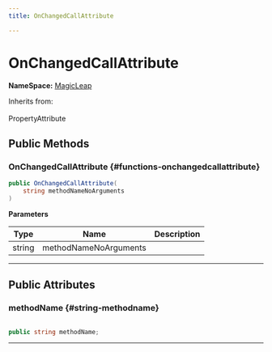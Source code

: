 ```yaml
---
title: OnChangedCallAttribute

---
```


# OnChangedCallAttribute



**NameSpace:** 
[MagicLeap](/versioned_docs/version-14-Jun-2023/unity-api/api/UnityEngine.XR.MagicLeap/UnityEngine.XR.MagicLeap.md) 





Inherits from: <br></br>PropertyAttribute




## Public Methods

###  OnChangedCallAttribute {#functions-onchangedcallattribute}

```csharp
public OnChangedCallAttribute(
    string methodNameNoArguments
)
```


**Parameters**

| Type | Name  | Description  | 
|--|--|--|
| string |methodNameNoArguments||






-----------

## Public Attributes

### methodName {#string-methodname}

```csharp

public string methodName;

```






-----------


